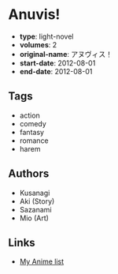 # Anuvis!

-   **type**: light-novel
-   **volumes**: 2
-   **original-name**: アヌヴィス！
-   **start-date**: 2012-08-01
-   **end-date**: 2012-08-01

## Tags

-   action
-   comedy
-   fantasy
-   romance
-   harem

## Authors

-   Kusanagi
-   Aki (Story)
-   Sazanami
-   Mio (Art)

## Links

-   [My Anime list](https://myanimelist.net/manga/66489/Anuvis)
